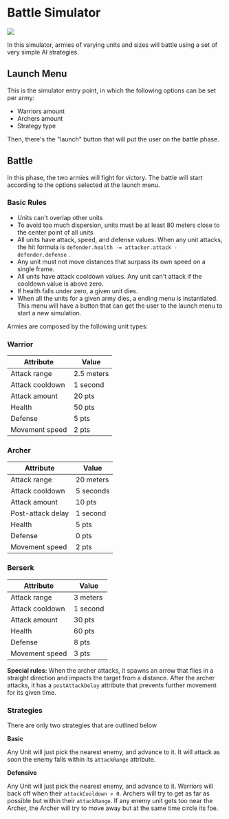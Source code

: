 # Battle Simulator

![](Battle.gif)

In this simulator, armies of varying units and sizes will battle using a set of very simple AI strategies.

## Launch Menu

This is the simulator entry point, in which the following options can be set per army:

- Warriors amount
- Archers amount
- Strategy type

Then, there's the "launch" button that will put the user on the battle phase.

## Battle

In this phase, the two armies will fight for victory. The battle will start according to the options selected at the
launch menu.

### Basic Rules

- Units can't overlap other units
- To avoid too much dispersion, units must be at least 80 meters close to the center point of all units
- All units have attack, speed, and defense values. When any unit attacks, the hit formula
  is `defender.health -= attacker.attack - defender.defense` .
- Any unit must not move distances that surpass its own speed on a single frame.
- All units have attack cooldown values. Any unit can't attack if the cooldown value is above zero.
- If health falls under zero, a given unit dies.
- When all the units for a given army dies, a ending menu is instantiated. This menu will have a button that can get the
  user to the launch menu to start a new simulation.

Armies are composed by the following unit types:

### Warrior

| Attribute | Value |
|---|---|
| Attack range | 2.5 meters |
| Attack cooldown | 1 second |
| Attack amount | 20 pts |
| Health | 50 pts |
| Defense | 5 pts |
| Movement speed | 2 pts |

### Archer

| Attribute | Value |
|---|---|
| Attack range | 20 meters |
| Attack cooldown | 5 seconds |
| Attack amount | 10 pts |
| Post-attack delay | 1 second |
| Health | 5 pts |
| Defense | 0 pts |
| Movement speed | 2 pts |

### Berserk

| Attribute | Value |
|---|---|
| Attack range | 3 meters |
| Attack cooldown | 1 second |
| Attack amount | 30 pts |
| Health | 60 pts |
| Defense | 8 pts |
| Movement speed | 3 pts |

**Special rules:** When the archer attacks, it spawns an arrow that flies in a straight direction and impacts the target
from a distance. After the archer attacks, it has a `postAttackDelay` attribute that prevents further movement for its
given time.

### Strategies

There are only two strategies that are outlined below

**Basic**

Any Unit will just pick the nearest enemy, and advance to it. It will attack as soon the enemy falls within
its `attackRange` attribute.

**Defensive**

Any Unit will just pick the nearest enemy, and advance to it. Warriors will back off when their `attackCooldown > 0`.
Archers will try to get as far as possible but within their `attackRange`. If any enemy unit gets too near the Archer,
the Archer will try to move away but at the same time circle its foe.
